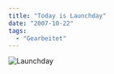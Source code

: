 ```yaml
---
title: "Today is Launchday"
date: "2007-10-22"
tags:
  - "Gearbeitet"
---
```


![Launchday](/images/codecandies/ZZ70EF0C97.jpg)
